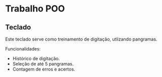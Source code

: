 <h1>Trabalho POO</h1>
<h2>Teclado</h2>

<p>Este teclado serve como treinamento de digitação, utlizando pangramas.</p>

Funcionalidades:
<ul>
<li>Histórico de digitação.</li>
<li>Seleção de até 5 pangramas.</li>
<li>Contagem de erros e acertos.</li>
</ul>

